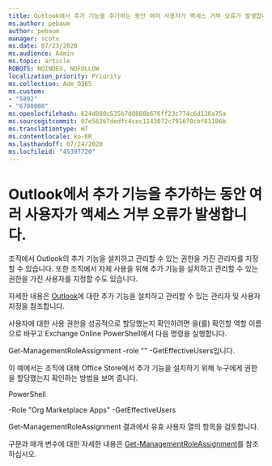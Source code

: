 ```yaml
---
title: Outlook에서 추가 기능을 추가하는 동안 여러 사용자가 액세스 거부 오류가 발생합니다.
ms.author: pebaum
author: pebaum
manager: scotv
ms.date: 07/23/2020
ms.audience: Admin
ms.topic: article
ROBOTS: NOINDEX, NOFOLLOW
localization_priority: Priority
ms.collection: Adm_O365
ms.custom:
- "5892"
- "6700008"
ms.openlocfilehash: 624d880c535b7d8888b676ff23c774c6d138a75a
ms.sourcegitcommit: 07e56267dedfc4cec1143072c791670cbf81186b
ms.translationtype: HT
ms.contentlocale: ko-KR
ms.lasthandoff: 07/24/2020
ms.locfileid: "45397720"
---
```

# <a name="multiple-users-get-access-denied-error-while-adding-add-ins-in-outlook"></a>Outlook에서 추가 기능을 추가하는 동안 여러 사용자가 액세스 거부 오류가 발생합니다.

조직에서 Outlook의 추가 기능을 설치하고 관리할 수 있는 권한을 가진 관리자를 지정할 수 있습니다. 또한 조직에서 자체 사용을 위해 추가 기능을 설치하고 관리할 수 있는 권한을 가진 사용자를 지정할 수도 있습니다.

자세한 내용은 [Outlook](https://docs.microsoft.com/exchange/clients-and-mobile-in-exchange-online/add-ins-for-outlook/specify-who-can-install-and-manage-add-ins)에 대한 추가 기능을 설치하고 관리할 수 있는 관리자 및 사용자 지정을 참조합니다.

사용자에 대한 사용 권한을 성공적으로 할당했는지 확인하려면 <Role Name>을(를) 확인할 역할 이름으로 바꾸고 Exchange Online PowerShell에서 다음 명령을 실행합니다.

Get-ManagementRoleAssignment -role "<Role Name>" -GetEffectiveUsers입니다.

이 예에서는 조직에 대해 Office Store에서 추가 기능을 설치하기 위해 누구에게 권한을 할당했는지 확인하는 방법을 보여 줍니다.

PowerShell

-Role "Org Marketplace Apps" -GetEffectiveUsers

Get-ManagementRoleAssignment 결과에서 유효 사용자 열의 항목을 검토합니다.

구문과 매개 변수에 대한 자세한 내용은 [Get-ManagementRoleAssignment](https://docs.microsoft.com/powershell/module/exchange/get-managementroleassignment)를 참조하십시오.
 